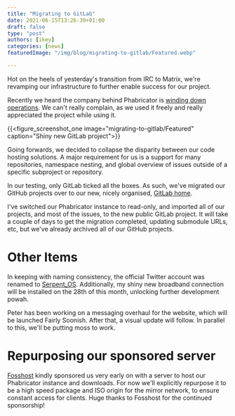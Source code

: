```yaml
---
title: "Migrating to GitLab"
date: 2021-06-15T13:26:39+01:00
draft: false
type: "post"
authors: [ikey]
categories: [news]
featuredImage: "/img/blog/migrating-to-gitlab/Featured.webp"

---
```


Hot on the heels of yesterday's transition from IRC to Matrix, we're
revamping our infrastructure to further enable success for our project.

Recently we heard the company behind Phabricator is [winding down operations](https://admin.phacility.com/phame/post/view/11/phacility_is_winding_down_operations/).
We can't really complain, as we used it freely and really appreciated
the project while using it.

<!--more-->

{{<figure_screenshot_one image="migrating-to-gitlab/Featured" caption="Shiny new GitLab project">}}


Going forwards, we decided to collapse the disparity between our code hosting
solutions. A major requirement for us is a support for many repositories, namespace
nesting, and global overview of issues outside of a specific subproject or repository.

In our testing, only GitLab ticked all the boxes. As such, we've migrated
our GitHub projects over to our new, nicely organised, [GitLab home](https://gitlab.com/serpent-os).

I've switched our Phabricator instance to read-only, and imported all of our
projects, and most of the issues, to the new public GitLab project. It will
take a couple of days to get the migration completed, updating submodule URLs, etc,
but we've already archived all of our GitHub projects.

# Other Items

In keeping with naming consistency, the official Twitter account was renamed
to [Serpent_OS](https://twitter.com/Serpent_OS). Additionally, my shiny new
broadband connection will be installed on the 28th of this month, unlocking
further development powah.

Peter has been working on a messaging overhaul for the website, which will be
launched Fairly Soonish. After that, a visual update will follow. In parallel
to this, we'll be putting moss to work.

# Repurposing our sponsored server

[Fosshost](https://fosshost.org) kindly sponsored us very early on with a
server to host our Phabricator instance and downloads. For now we'll explicitly
repurpose it to be a high speed package and ISO origin for the mirror network,
to ensure constant access for clients. Huge thanks to Fosshost for the continued
sponsorship!
